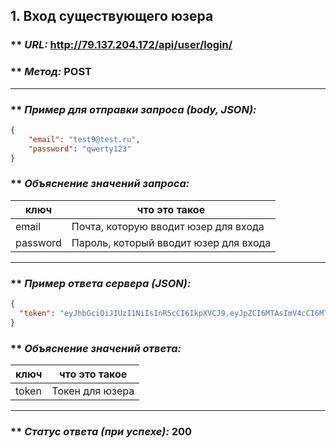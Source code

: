 ## 1. Вход существующего юзера

### ** _URL:_ http://79.137.204.172/api/user/login/

### ** _Метод:_ POST

<hr>

### ** _Пример для отправки запроса (body, JSON):_

```json
{
    "email": "test9@test.ru",
    "password": "qwerty123"
}
```

### ** _Объяснение значений запроса:_

| ключ     | что это такое                         |
|----------|---------------------------------------|
| email    | Почта, которую вводит юзер для входа  |
| password | Пароль, который вводит юзер для входа |

<hr>

### ** _Пример ответа сервера (JSON):_

```json
{
  "token": "eyJhbGciOiJIUzI1NiIsInR5cCI6IkpXVCJ9.eyJpZCI6MTAsImV4cCI6MTcwOTA1OTk4OH0.xt2SZsi1CGMtdraR8ovC_6oA4hYIL16-MS3EJ6-3s6Q"
}
```

### ** _Объяснение значений ответа:_

| ключ     | что это такое   |
|----------|-----------------|
| token    | Токен для юзера |

<hr>

### ** _Статус ответа (при успехе):_ 200
